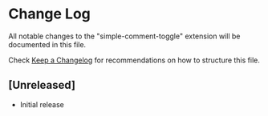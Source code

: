 # Change Log

All notable changes to the "simple-comment-toggle" extension will be documented in this file.

Check [Keep a Changelog](http://keepachangelog.com/) for recommendations on how to structure this file.

## [Unreleased]

- Initial release